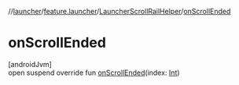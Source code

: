 //[launcher](../../../index.md)/[feature.launcher](../index.md)/[LauncherScrollRailHelper](index.md)/[onScrollEnded](on-scroll-ended.md)

# onScrollEnded

[androidJvm]\
open suspend override fun [onScrollEnded](on-scroll-ended.md)(index: [Int](https://kotlinlang.org/api/latest/jvm/stdlib/kotlin/-int/index.html))
